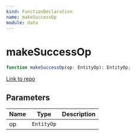```yaml
---
kind: FunctionDeclaration
name: makeSuccessOp
module: data
---
```


# makeSuccessOp

```ts
function makeSuccessOp(op: EntityOp): EntityOp;
```

[Link to repo](https://github.com/ngrx/platform/blob/master/modules/data/src/actions/entity-op.ts#L98-L100)

## Parameters

| Name | Type       | Description |
| ---- | ---------- | ----------- |
| op   | `EntityOp` |             |
